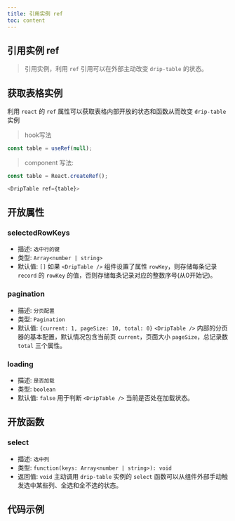 ```yaml
---
title: 引用实例 ref
toc: content
---
```


## 引用实例 ref

> 引用实例，利用 `ref` 引用可以在外部主动改变 `drip-table` 的状态。

## 获取表格实例

利用 `react` 的 `ref` 属性可以获取表格内部开放的状态和函数从而改变 `drip-table` 实例

> hook写法

```js
const table = useRef(null);
```

> component 写法:

```js
const table = React.createRef();

<DripTable ref={table}>
```

## 开放属性

### selectedRowKeys

- 描述: `选中行的键`
- 类型: `Array<number | string>`
- 默认值: `[]`
如果 `<DripTable />` 组件设置了属性 `rowKey`，则存储每条记录 `record` 的 `rowKey` 的值，否则存储每条记录对应的整数序号(从0开始记)。

### pagination

- 描述: `分页配置`
- 类型: `Pagination`
- 默认值: `{current: 1, pageSize: 10, total: 0}`
`<DripTable />` 内部的分页器的基本配置，默认情况包含当前页 `current`，页面大小 `pageSize`，总记录数 `total` 三个属性。

### loading

- 描述: `是否加载`
- 类型: `boolean`
- 默认值: `false`
用于判断 `<DripTable />` 当前是否处在加载状态。

## 开放函数

### select

- 描述: `选中列`
- 类型: `function(keys: Array<number | string>): void`
- 返回值: `void`
主动调用 `drip-table` 实例的 `select` 函数可以从组件外部手动触发选中某些列、全选和全不选的状态。

## 代码示例

<code src='./ref.tsx'></code>
